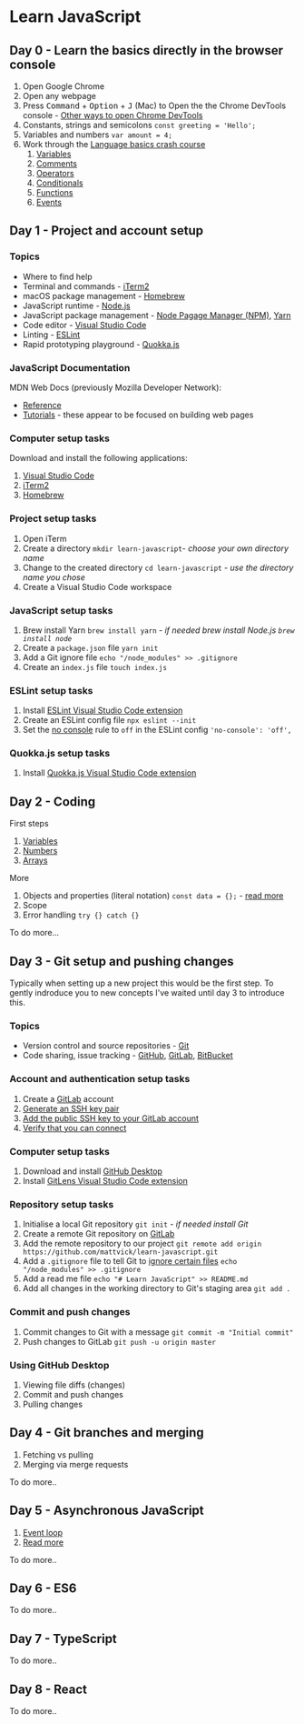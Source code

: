 # Learn JavaScript

## Day 0 - Learn the basics directly in the browser console

1. Open Google Chrome
1. Open any webpage
1. Press <kbd>Command</kbd> + <kbd>Option</kbd> + <kbd>J</kbd> (Mac) to Open the the Chrome DevTools console - [Other ways to open Chrome DevTools](https://developers.google.com/web/tools/chrome-devtools#open)
1. Constants, strings and semicolons `const greeting = 'Hello';`
1. Variables and numbers `var amount = 4;`
1. Work through the [Language basics crash course](https://developer.mozilla.org/en-US/docs/Learn/Getting_started_with_the_web/JavaScript_basics#language_basics_crash_course)
   1. [Variables](https://developer.mozilla.org/en-US/docs/Learn/Getting_started_with_the_web/JavaScript_basics#variables)
   1. [Comments](https://developer.mozilla.org/en-US/docs/Learn/Getting_started_with_the_web/JavaScript_basics#comments)
   1. [Operators](https://developer.mozilla.org/en-US/docs/Learn/Getting_started_with_the_web/JavaScript_basics#operators)
   1. [Conditionals](https://developer.mozilla.org/en-US/docs/Learn/Getting_started_with_the_web/JavaScript_basics#conditionals)
   1. [Functions](https://developer.mozilla.org/en-US/docs/Learn/Getting_started_with_the_web/JavaScript_basics#functions)
   1. [Events](https://developer.mozilla.org/en-US/docs/Learn/Getting_started_with_the_web/JavaScript_basics#events)

## Day 1 - Project and account setup

### Topics

* Where to find help
* Terminal and commands - [iTerm2](https://iterm2.com/)
* macOS package management - [Homebrew](https://brew.sh/)
* JavaScript runtime - [Node.js](https://nodejs.org/en/)
* JavaScript package management - [Node Pagage Manager (NPM)](https://www.npmjs.com/), [Yarn](https://yarnpkg.com/)
* Code editor - [Visual Studio Code](https://code.visualstudio.com/)
* Linting - [ESLint](https://eslint.org/)
* Rapid prototyping playground - [Quokka.js](https://quokkajs.com/)

### JavaScript Documentation

MDN Web Docs (previously Mozilla Developer Network):

* [Reference](https://developer.mozilla.org/en-US/docs/Web/JavaScript/Reference)
* [Tutorials](https://developer.mozilla.org/en-US/docs/Web/JavaScript#tutorials) - these appear to be focused on building web pages

### Computer setup tasks

Download and install the following applications:

1. [Visual Studio Code](https://code.visualstudio.com/)
1. [iTerm2](https://iterm2.com/)
1. [Homebrew](https://brew.sh/)

### Project setup tasks

1. Open iTerm
1. Create a directory `mkdir learn-javascript`- _choose your own directory name_
1. Change to the created directory `cd learn-javascript` - _use the directory name you chose_
1. Create a Visual Studio Code workspace

### JavaScript setup tasks

1. Brew install Yarn `brew install yarn` - _if needed brew install Node.js `brew install node`_
1. Create a `package.json` file `yarn init`
1. Add a Git ignore file `echo "/node_modules" >> .gitignore`
1. Create an `index.js` file `touch index.js`

### ESLint setup tasks

1. Install [ESLint Visual Studio Code extension](https://marketplace.visualstudio.com/items?itemName=dbaeumer.vscode-eslint)
1. Create an ESLint config file `npx eslint --init`
1. Set the [no console](https://eslint.org/docs/rules/no-console) rule to `off` in the ESLint config `'no-console': 'off',`

### Quokka.js setup tasks

1. Install [Quokka.js Visual Studio Code extension](https://marketplace.visualstudio.com/items?itemName=WallabyJs.quokka-vscode)

## Day 2 - Coding

First steps

1. [Variables](https://developer.mozilla.org/en-US/docs/Learn/JavaScript/First_steps/Variables)
1. [Numbers](https://developer.mozilla.org/en-US/docs/Learn/JavaScript/First_steps/Math)
1. [Arrays](https://developer.mozilla.org/en-US/docs/Learn/JavaScript/First_steps/Arrays)

More

1. Objects and properties (literal notation) `const data = {};` - [read more](https://developer.mozilla.org/en-US/docs/Web/JavaScript/Guide/Working_with_Objects)
1. Scope
1. Error handling `try {} catch {}`

To do more...

## Day 3 - Git setup and pushing changes

Typically when setting up a new project this would be the first step. To gently indroduce you to new concepts I've waited until day 3 to introduce this.

### Topics

* Version control and source repositories - [Git](https://git-scm.com/)
* Code sharing, issue tracking - [GitHub](https://github.com/), [GitLab](https://about.gitlab.com/), [BitBucket](https://bitbucket.org/)

### Account and authentication setup tasks

1. Create a [GitLab](https://about.gitlab.com/) account
1. [Generate an SSH key pair](https://docs.gitlab.com/ee/ssh/#generate-an-ssh-key-pair)
1. [Add the public SSH key to your GitLab account](https://docs.gitlab.com/ee/ssh/#add-an-ssh-key-to-your-gitlab-account)
1. [Verify that you can connect](https://docs.gitlab.com/ee/ssh/#verify-that-you-can-connect)

### Computer setup tasks

1. Download and install [GitHub Desktop](https://desktop.github.com/)
1. Install [GitLens Visual Studio Code extension](https://marketplace.visualstudio.com/items?itemName=eamodio.gitlens)

### Repository setup tasks

1. Initialise a local Git repository `git init` - _if needed install Git_
1. Create a remote Git repository on [GitLab](https://about.gitlab.com/)
1. Add the remote repository to our project `git remote add origin https://github.com/mattvick/learn-javascript.git`
1. Add a `.gitignore` file to tell Git to [ignore certain files](https://help.github.com/articles/ignoring-files/) `echo "/node_modules" >> .gitignore`
1. Add a read me file `echo "# Learn JavaScript" >> README.md`
1. Add all changes in the working directory to Git's staging area `git add .`

### Commit and push changes

1. Commit changes to Git with a message `git commit -m "Initial commit"`
1. Push changes to GitLab `git push -u origin master`

### Using GitHub Desktop

1. Viewing file diffs (changes) 
1. Commit and push changes
1. Pulling changes

## Day 4 - Git branches and merging

1. Fetching vs pulling
1. Merging via merge requests

To do more..

## Day 5 - Asynchronous JavaScript

1. [Event loop](https://www.youtube.com/watch?v=8aGhZQkoFbQ)
1. [Read more](https://developer.mozilla.org/en-US/docs/Learn/JavaScript/Asynchronous)

To do more..

## Day 6 - ES6

To do more..

## Day 7 - TypeScript

To do more..

## Day 8 - React

To do more..
